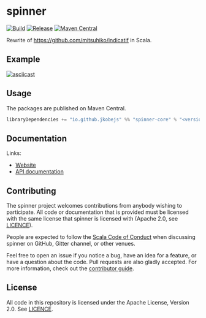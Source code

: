 # spinner

[![Build](https://github.com/jkobejs/spinner/workflows/build/badge.svg?branch=master)](https://github.com/jkobejs/spinner/actions?query=branch%3Amaster+workflow%3Abuild) [![Release](https://github.com/jkobejs/spinner/workflows/release/badge.svg)](https://github.com/jkobejs/spinner/actions?query=workflow%3Arelease) [![Maven Central](https://maven-badges.herokuapp.com/maven-central/io.github.jkobejs/spinner-core_2.13/badge.svg)](https://maven-badges.herokuapp.com/maven-central/io.github.jkobejs/spinner-core_2.13)

Rewrite of https://github.com/mitsuhiko/indicatif in Scala.

## Example
[![asciicast](https://asciinema.org/a/WapSGZVey1nLTnO16UuXUqwuW.svg)](https://asciinema.org/a/WapSGZVey1nLTnO16UuXUqwuW)

## Usage

The packages are published on Maven Central.

```scala
libraryDependencies += "io.github.jkobejs" %% "spinner-core" % "<version>"
```

## Documentation

Links:

- [Website](https://jkobejs.github.io/spinner/)
- [API documentation](https://jkobejs.github.io/spinner/api/)

## Contributing

The spinner project welcomes contributions from anybody wishing to participate.  All code or documentation that is provided must be licensed with the same license that spinner is licensed with (Apache 2.0, see [LICENCE](./LICENSE.md)).

People are expected to follow the [Scala Code of Conduct](./CODE_OF_CONDUCT.md) when discussing spinner on GitHub, Gitter channel, or other venues.

Feel free to open an issue if you notice a bug, have an idea for a feature, or have a question about the code. Pull requests are also gladly accepted. For more information, check out the [contributor guide](./CONTRIBUTING.md).

## License

All code in this repository is licensed under the Apache License, Version 2.0.  See [LICENCE](./LICENSE.md).
